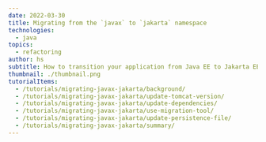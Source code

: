 ```yaml
---
date: 2022-03-30
title: Migrating from the `javax` to `jakarta` namespace
technologies:
  - java
topics:
  - refactoring
author: hs
subtitle: How to transition your application from Java EE to Jakarta EE.
thumbnail: ./thumbnail.png
tutorialItems:
  - /tutorials/migrating-javax-jakarta/background/
  - /tutorials/migrating-javax-jakarta/update-tomcat-version/
  - /tutorials/migrating-javax-jakarta/update-dependencies/
  - /tutorials/migrating-javax-jakarta/use-migration-tool/
  - /tutorials/migrating-javax-jakarta/update-persistence-file/
  - /tutorials/migrating-javax-jakarta/summary/
---
```


